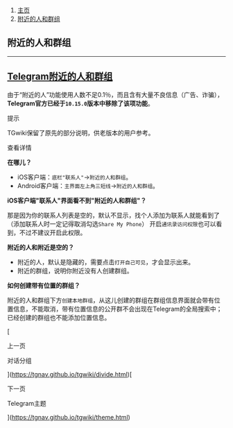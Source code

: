 1.  [主页](https://tgnav.github.io/tgwiki/)
2.  [附近的人和群组](https://tgnav.github.io/tgwiki/nearby.html)

## 附近的人和群组

* * *

## [Telegram附近的人和群组](#telegram附近的人和群组)

由于“附近的人”功能使用人数不足0.1％，而且含有大量不良信息（广告、诈骗），**Telegram官方已经于`10.15.0`版本中移除了该项功能**。

提示

TGwiki保留了原先的部分说明，供老版本的用户参考。

查看详情

**在哪儿？**

+   iOS客户端：`底栏"联系人"`\->`附近的人和群组`。
+   Android客户端：`主界面左上角三短线`\->`附近的人和群组`。

**iOS客户端"联系人"界面看不到"附近的人和群组"？**

那是因为你的联系人列表是空的，默认不显示，找个人添加为联系人就能看到了（添加联系人时一定记得取消勾选`Share My Phone`） 开启`通讯录访问权限`也可以看到，不过不建议开启此权限。

**附近的人和附近是空的？**

+   附近的人，默认是隐藏的，需要点击`打开自己可见`，才会显示出来。
+   附近的群组，说明你附近没有人创建群组。

**如何创建带有位置的群组？**

附近的人和群组下方`创建本地群组`，从这儿创建的群组在群组信息界面就会带有位置信息，不能取消，带有位置信息的公开群不会出现在Telegram的全局搜索中；已经创建的群组也不能添加位置信息。

[

上一页

对话分组

](https://tgnav.github.io/tgwiki/divide.html)[

下一页

Telegram主题

](https://tgnav.github.io/tgwiki/theme.html)